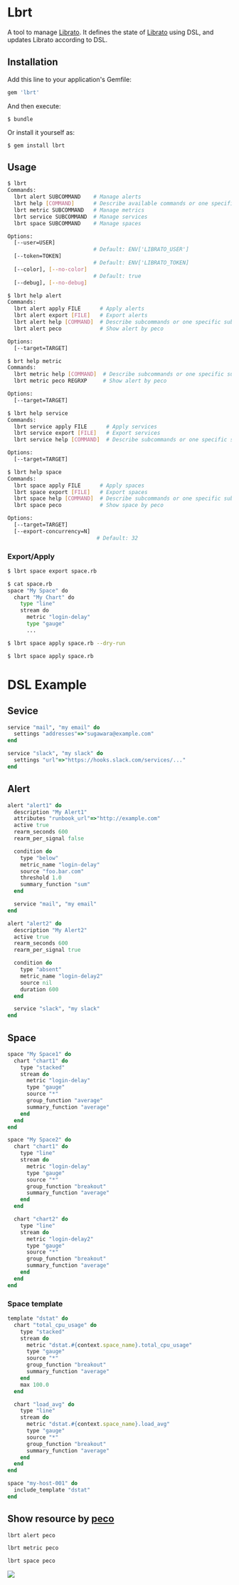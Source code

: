 # Lbrt

A tool to manage [Librato](https://www.librato.com/). It defines the state of [Librato](https://www.librato.com/) using DSL, and updates Librato according to DSL.

## Installation

Add this line to your application's Gemfile:

```ruby
gem 'lbrt'
```

And then execute:

    $ bundle

Or install it yourself as:

    $ gem install lbrt

## Usage

```sh
$ lbrt
Commands:
  lbrt alert SUBCOMMAND    # Manage alerts
  lbrt help [COMMAND]      # Describe available commands or one specific command
  lbrt metric SUBCOMMAND   # Manage metrics
  lbrt service SUBCOMMAND  # Manage services
  lbrt space SUBCOMMAND    # Manage spaces

Options:
  [--user=USER]
                           # Default: ENV['LIBRATO_USER']
  [--token=TOKEN]
                           # Default: ENV['LIBRATO_TOKEN]
  [--color], [--no-color]
                           # Default: true
  [--debug], [--no-debug]
```

```sh
$ lbrt help alert
Commands:
  lbrt alert apply FILE      # Apply alerts
  lbrt alert export [FILE]   # Export alerts
  lbrt alert help [COMMAND]  # Describe subcommands or one specific subcommand
  lbrt alert peco            # Show alert by peco

Options:
  [--target=TARGET]
```

```sh
$ brt help metric
Commands:
  lbrt metric help [COMMAND]  # Describe subcommands or one specific subcommand
  lbrt metric peco REGRXP     # Show alert by peco

Options:
  [--target=TARGET]
```

```sh
$ lbrt help service
Commands:
  lbrt service apply FILE      # Apply services
  lbrt service export [FILE]   # Export services
  lbrt service help [COMMAND]  # Describe subcommands or one specific subcommand

Options:
  [--target=TARGET]
```

```sh
$ lbrt help space
Commands:
  lbrt space apply FILE      # Apply spaces
  lbrt space export [FILE]   # Export spaces
  lbrt space help [COMMAND]  # Describe subcommands or one specific subcommand
  lbrt space peco            # Show space by peco

Options:
  [--target=TARGET]
  [--export-concurrency=N]
                            # Default: 32
```

### Export/Apply

```sh
$ lbrt space export space.rb

$ cat space.rb
space "My Space" do
  chart "My Chart" do
    type "line"
    stream do
      metric "login-delay"
      type "gauge"
      ...

$ lbrt space apply space.rb --dry-run

$ lbrt space apply space.rb
```

# DSL Example

## Sevice

```ruby
service "mail", "my email" do
  settings "addresses"=>"sugawara@example.com"
end

service "slack", "my slack" do
  settings "url"=>"https://hooks.slack.com/services/..."
end
```

## Alert

```ruby
alert "alert1" do
  description "My Alert1"
  attributes "runbook_url"=>"http://example.com"
  active true
  rearm_seconds 600
  rearm_per_signal false

  condition do
    type "below"
    metric_name "login-delay"
    source "foo.bar.com"
    threshold 1.0
    summary_function "sum"
  end

  service "mail", "my email"
end

alert "alert2" do
  description "My Alert2"
  active true
  rearm_seconds 600
  rearm_per_signal true

  condition do
    type "absent"
    metric_name "login-delay2"
    source nil
    duration 600
  end

  service "slack", "my slack"
end
```

## Space

```ruby
space "My Space1" do
  chart "chart1" do
    type "stacked"
    stream do
      metric "login-delay"
      type "gauge"
      source "*"
      group_function "average"
      summary_function "average"
    end
  end
end

space "My Space2" do
  chart "chart1" do
    type "line"
    stream do
      metric "login-delay"
      type "gauge"
      source "*"
      group_function "breakout"
      summary_function "average"
    end
  end

  chart "chart2" do
    type "line"
    stream do
      metric "login-delay2"
      type "gauge"
      source "*"
      group_function "breakout"
      summary_function "average"
    end
  end
end
```

### Space template

```ruby
template "dstat" do
  chart "total_cpu_usage" do
    type "stacked"
    stream do
      metric "dstat.#{context.space_name}.total_cpu_usage"
      type "gauge"
      source "*"
      group_function "breakout"
      summary_function "average"
    end
    max 100.0
  end

  chart "load_avg" do
    type "line"
    stream do
      metric "dstat.#{context.space_name}.load_avg"
      type "gauge"
      source "*"
      group_function "breakout"
      summary_function "average"
    end
  end
end

space "my-host-001" do
  include_template "dstat"
end
```

## Show resource by [peco](https://github.com/peco/peco)

```sh
lbrt alert peco
```

```sh
lbrt metric peco
```

```sh
lbrt space peco
```

![](https://raw.githubusercontent.com/winebarrel/lbrt/master/etc/peco.gif)
